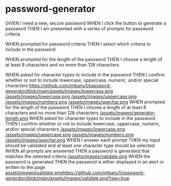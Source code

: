 # password-generator
GIVEN I need a new, secure password
WHEN I click the button to generate a password
THEN I am presented with a series of prompts for password criteria

WHEN prompted for password criteria
THEN I select which criteria to include in the password

WHEN prompted for the length of the password
THEN I choose a length of at least 8 characters and no more than 128 characters

WHEN asked for character types to include in the password
THEN I confirm whether or not to include lowercase, uppercase, numeric, and/or 
special characters
https://github.com/imbanu1/password-generator/blob/main/assets/images/lowercase.png
[/assets/images/lowercase.png](https://github.com/imbanu1/password-generator/blob/main/assets/images/lowercase.png?raw=true)
[/assets/images/uppercase.png](https://github.com/imbanu1/password-generator/blob/main/assets/images/uppercase.png?raw=true)
[/assets/images/numbers.png](https://github.com/imbanu1/password-generator/blob/main/assets/images/numbers.png?raw=true)
[/assets/images/spechar.png](https://github.com/imbanu1/password-generator/blob/main/assets/images/spechar.png?raw=true)
WHEN prompted for the length of the password
THEN I choose a length of at least 8 characters and no more than 128 characters
[/assets/images/generator-length.png](https://github.com/imbanu1/password-generator/blob/main/assets/images/generator-length.png?raw=true)
WHEN asked for character types to include in the password
THEN I confirm whether or not to include lowercase, uppercase, numeric, and/or special characters
[/assets/images/lowercase.png](https://github.com/imbanu1/password-generator/blob/main/assets/images/lowercase.png?raw=true)
[/assets/images/uppercase.png](https://github.com/imbanu1/password-generator/blob/main/assets/images/uppercase.png?raw=true)
[/assets/images/numbers.png](https://github.com/imbanu1/password-generator/blob/main/assets/images/numbers.png?raw=true)
[/assets/images/spechar.png](https://github.com/imbanu1/password-generator/blob/main/assets/images/spechar.png?raw=true)
WHEN I answer each prompt
THEN my input should be validated and at least one character type should be selected
WHEN all prompts are answered
THEN a password is generated that matches the selected criteria
[/assets/images/validate.png](https://github.com/imbanu1/password-generator/blob/main/assets/images/validate.png?raw=true)
WHEN the password is generated
THEN the password is either displayed in an alert or written to the page
[assets\images\validate.png](https://github.com/imbanu1/password-generator/blob/main/assets/images/validate.png?raw=true)https://github.com/imbanu1/password-generator/blob/main/assets/images/validate.png?raw=true
